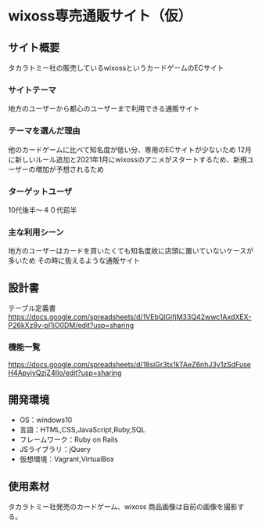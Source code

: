 # wixoss専売通販サイト（仮）

## サイト概要
タカラトミー社の販売しているwixossというカードゲームのECサイト
### サイトテーマ
地方のユーザーから都心のユーザーまで利用できる通販サイト
### テーマを選んだ理由
他のカードゲームに比べて知名度が低い分、専用のECサイトが少ないため
12月に新しいルール追加と2021年1月にwixossのアニメがスタートするため、新規ユーザーの増加が予想されるため
### ターゲットユーザ
10代後半～４０代前半
### 主な利用シーン
地方のユーザーはカードを買いたくても知名度故に店頭に置いていないケースが多いため
その時に扱えるような通販サイト
## 設計書
テーブル定義書
https://docs.google.com/spreadsheets/d/1VEbQlGifjM33Q42wwc1AxdXEX-P26kXz8v-pI1jO0DM/edit?usp=sharing
### 機能一覧
https://docs.google.com/spreadsheets/d/18siGr3tx1kTAeZ6nhJ3y1zSdFuseH4ApviyQzjZ4IIo/edit?usp=sharing

## 開発環境
- OS：windows10
- 言語：HTML,CSS,JavaScript,Ruby,SQL
- フレームワーク：Ruby on Rails
- JSライブラリ：jQuery
- 仮想環境：Vagrant,VirtualBox

## 使用素材
タカラトミー社発売のカードゲーム、wixoss
商品画像は自前の画像を撮影する。